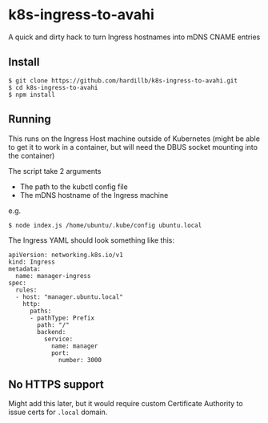 # k8s-ingress-to-avahi

A quick and dirty hack to turn Ingress hostnames into mDNS CNAME entries

## Install

```
$ git clone https://github.com/hardillb/k8s-ingress-to-avahi.git
$ cd k8s-ingress-to-avahi
$ npm install
```

## Running

This runs on the Ingress Host machine outside of Kubernetes (might be able to get it to work in a container,
but will need the DBUS socket mounting into the container)

The script take 2 arguments

 - The path to the kubctl config file
 - The mDNS hostname of the Ingress machine

 e.g.

 ```
 $ node index.js /home/ubuntu/.kube/config ubuntu.local
 ```

The Ingress YAML should look something like this:

```
apiVersion: networking.k8s.io/v1
kind: Ingress
metadata:
  name: manager-ingress
spec:
  rules:
  - host: "manager.ubuntu.local"
    http:
      paths:
      - pathType: Prefix
        path: "/"
        backend:
          service:
            name: manager
            port:
              number: 3000 
```


## No HTTPS support

Might add this later, but it would require custom Certificate Authority to 
issue certs for `.local` domain.
